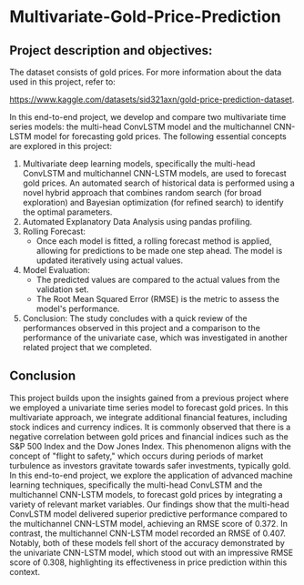 # Multivariate-Gold-Price-Prediction
## Project description and objectives:
The dataset consists of gold prices. For more information  about the data used in this project, refer to:

https://www.kaggle.com/datasets/sid321axn/gold-price-prediction-dataset.

In this end-to-end project, we develop and compare two multivariate time series models: the multi-head ConvLSTM model and the multichannel CNN-LSTM model for forecasting gold prices. The following essential concepts are explored in this project:
1. Multivariate deep learning models, specifically the multi-head ConvLSTM and multichannel CNN-LSTM models, are used to forecast gold prices. An automated search of historical data is performed using a novel hybrid approach that combines random search (for broad exploration) and Bayesian optimization (for refined search) to identify the optimal parameters.
2. Automated Explanatory Data Analysis using pandas profiling.
3. Rolling Forecast: 
    - Once each model is fitted, a rolling forecast method is applied, allowing for predictions to be made one step ahead. The model is updated iteratively using actual values.
4. Model Evaluation:
    - The predicted values are compared to the actual values from the validation set.
    - The Root Mean Squared Error (RMSE) is the metric to assess the model's performance.    
5. Conclusion: The study concludes with a quick review of the performances observed in this project and a comparison to the performance of the univariate case, which was investigated in another related project that we completed.

## Conclusion
This project builds upon the insights gained from a previous project where we employed a univariate time series model to forecast gold prices. In this multivariate approach, we integrate additional financial features, including stock indices and currency indices. It is commonly observed that there is a negative correlation between gold prices and financial indices such as the S&P 500 Index and the Dow Jones Index. This phenomenon aligns with the concept of "flight to safety," which occurs during periods of market turbulence as investors gravitate towards safer investments, typically gold. In this end-to-end project, we explore the application of advanced machine learning techniques, specifically the multi-head ConvLSTM and the multichannel CNN-LSTM models, to forecast gold prices by integrating a variety of relevant market variables. Our findings show that the multi-head ConvLSTM model delivered superior predictive performance compared to the multichannel CNN-LSTM model, achieving an RMSE score of 0.372. In contrast, the multichannel CNN-LSTM model recorded an RMSE of 0.407. Notably, both of these models fell short of the accuracy demonstrated by the univariate CNN-LSTM model, which stood out with an impressive RMSE score of 0.308, highlighting its effectiveness in price prediction within this context.
